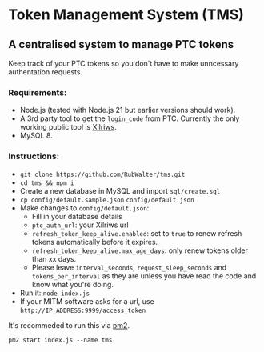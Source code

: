 # Token Management System (TMS)

## A centralised system to manage PTC tokens

Keep track of your PTC tokens so you don't have to make unncessary authentation requests.

### Requirements:

- Node.js (tested with Node.js 21 but earlier versions should work).
- A 3rd party tool to get the `login_code` from PTC. Currently the only working public tool is [Xilriws](https://github.com/UnownHash/Xilriws-Public).
- MySQL 8.

### Instructions:

- `git clone https://github.com/RubWalter/tms.git`
- `cd tms && npm i`
- Create a new database in MySQL and import `sql/create.sql`
- `cp config/default.sample.json` `config/default.json`
- Make changes to `config/default.json`:
    -  Fill in your database details
    -  `ptc_auth_url`: your Xilriws url
    - `refresh_token_keep_alive.enabled`: set to `true` to renew refresh tokens automatically before it expires.
    - `refresh_token_keep_alive.max_age_days`: only renew tokens older than xx days.
    - Please leave `interval_seconds`, `request_sleep_seconds` and `tokens_per_interval` as they are unless you have read the code and know what you're doing.
- Run it: `node index.js`
- If your MITM software asks for a url, use `http://IP_ADDRESS:9999/access_token`

It's recommeded to run this via [pm2](https://pm2.keymetrics.io/).

`pm2 start index.js --name tms`
